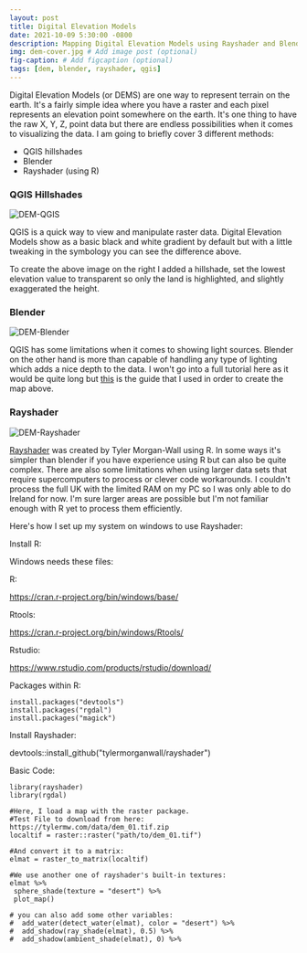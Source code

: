 ```yaml
---
layout: post
title: Digital Elevation Models
date: 2021-10-09 5:30:00 -0800
description: Mapping Digital Elevation Models using Rayshader and Blender # Add post description (optional)
img: dem-cover.jpg # Add image post (optional)
fig-caption: # Add figcaption (optional)
tags: [dem, blender, rayshader, qgis]
---
```


Digital Elevation Models (or DEMS) are one way to represent terrain on the earth. It's a fairly simple idea where you have a raster and each pixel represents an elevation point somewhere on the earth. It's one thing to have the raw X, Y, Z, point data but there are endless possibilities when it comes to visualizing the data. I am going to briefly cover 3 different methods:

- QGIS hillshades
- Blender
- Rayshader (using R)

### QGIS Hillshades

![DEM-QGIS]({{site.baseurl}}/assets/img/dem-qgis.jpg)

QGIS is a quick way to view and manipulate raster data. Digital Elevation Models show as a basic black and white gradient by default but with a little tweaking in the symbology you can see the difference above.

To create the above image on the right I added a hillshade, set the lowest elevation value to transparent so only the land is highlighted, and slightly exaggerated the height.

### Blender

![DEM-Blender]({{site.baseurl}}/assets/img/dem-blender.jpg)

QGIS has some limitations when it comes to showing light sources. Blender on the other hand is more than capable of handling any type of lighting which adds a nice depth to the data. I won't go into a full tutorial here as it would be quite long but [this](https://github.com/JoeWDavies/geoblender) is the guide that I used in order to create the map above.

### Rayshader

![DEM-Rayshader]({{site.baseurl}}/assets/img/dem-rayshader.jpg)

[Rayshader](https://www.rayshader.com/) was created by Tyler Morgan-Wall using R. In some ways it's simpler than blender if you have experience using R but can also be quite complex. There are also some limitations when using larger data sets that require supercomputers to process or clever code workarounds. I couldn't process the full UK with the limited RAM on my PC so I was only able to do Ireland for now. I'm sure larger areas are possible but I'm not familiar enough with R yet to process them efficiently.

Here's how I set up my system on windows to use Rayshader:

Install R:

Windows needs these files:

R:

https://cran.r-project.org/bin/windows/base/

Rtools:

https://cran.r-project.org/bin/windows/Rtools/

Rstudio:

https://www.rstudio.com/products/rstudio/download/

Packages within R:

```
install.packages("devtools")
install.packages("rgdal")
install.packages("magick")
```


Install Rayshader:

devtools::install_github("tylermorganwall/rayshader")

Basic Code:

```
library(rayshader)
library(rgdal)

#Here, I load a map with the raster package.
#Test File to download from here: https://tylermw.com/data/dem_01.tif.zip
localtif = raster::raster("path/to/dem_01.tif")

#And convert it to a matrix:
elmat = raster_to_matrix(localtif)

#We use another one of rayshader's built-in textures:
elmat %>%
 sphere_shade(texture = "desert") %>%
 plot_map()

# you can also add some other variables:
#  add_water(detect_water(elmat), color = "desert") %>%
#  add_shadow(ray_shade(elmat), 0.5) %>%
#  add_shadow(ambient_shade(elmat), 0) %>%
```

